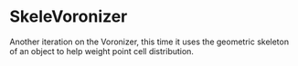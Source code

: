 # SkeleVoronizer
Another iteration on the Voronizer, this time it uses the geometric skeleton of an object to help weight point cell distribution.

